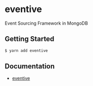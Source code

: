 # eventive

Event Sourcing Framework in MongoDB

## Getting Started

```bash
$ yarn add eventive
```

## Documentation

- [eventive](./packages/eventive)
